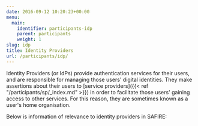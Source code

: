 ```yaml
--- 
date: 2016-09-12 10:20:23+00:00
menu: 
  main: 
    identifier: participants-idp
    parent: participants
    weight: 1
slug: idp
title: Identity Providers
url: /participants/idp/
---
```


Identity Providers (or IdPs) provide authentication services for their users, and are responsible for managing those users' digital identities. They make assertions about their users to [service providers]({{< ref "/participants/sp/_index.md" >}}) in order to facilitate those users' gaining access to other services. For this reason, they are sometimes known as a user's home organisation.

Below is information of relevance to identity providers in SAFIRE:

